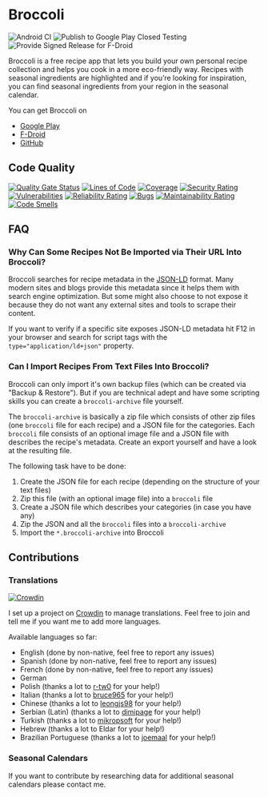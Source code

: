 # Broccoli

![Android CI](https://github.com/flauschtrud/broccoli/actions/workflows/build.yml/badge.svg)
![Publish to Google Play Closed Testing](https://github.com/flauschtrud/broccoli/actions/workflows/play-prerelease.yml/badge.svg)
![Provide Signed Release for F-Droid](https://github.com/flauschtrud/broccoli/actions/workflows/fdroid-release.yml/badge.svg)

Broccoli is a free recipe app that lets you build your own personal recipe collection and helps you cook in a more eco-friendly way.
Recipes with seasonal ingredients are highlighted and if you’re looking for inspiration, you can find seasonal ingredients from your region in the seasonal calendar.

You can get Broccoli on
- [Google Play](https://play.google.com/store/apps/details?id=com.flauschcode.broccoli)
- [F-Droid](https://f-droid.org/packages/com.flauschcode.broccoli/)
- [GitHub](https://github.com/flauschtrud/broccoli/releases/latest)

## Code Quality

[![Quality Gate Status](https://sonarcloud.io/api/project_badges/measure?project=flauschtrud_broccoli&metric=alert_status)](https://sonarcloud.io/summary/new_code?id=flauschtrud_broccoli)
[![Lines of Code](https://sonarcloud.io/api/project_badges/measure?project=flauschtrud_broccoli&metric=ncloc)](https://sonarcloud.io/summary/new_code?id=flauschtrud_broccoli)
[![Coverage](https://sonarcloud.io/api/project_badges/measure?project=flauschtrud_broccoli&metric=coverage)](https://sonarcloud.io/summary/new_code?id=flauschtrud_broccoli)
[![Security Rating](https://sonarcloud.io/api/project_badges/measure?project=flauschtrud_broccoli&metric=security_rating)](https://sonarcloud.io/summary/new_code?id=flauschtrud_broccoli)
[![Vulnerabilities](https://sonarcloud.io/api/project_badges/measure?project=flauschtrud_broccoli&metric=vulnerabilities)](https://sonarcloud.io/summary/new_code?id=flauschtrud_broccoli)
[![Reliability Rating](https://sonarcloud.io/api/project_badges/measure?project=flauschtrud_broccoli&metric=reliability_rating)](https://sonarcloud.io/summary/new_code?id=flauschtrud_broccoli)
[![Bugs](https://sonarcloud.io/api/project_badges/measure?project=flauschtrud_broccoli&metric=bugs)](https://sonarcloud.io/summary/new_code?id=flauschtrud_broccoli)
[![Maintainability Rating](https://sonarcloud.io/api/project_badges/measure?project=flauschtrud_broccoli&metric=sqale_rating)](https://sonarcloud.io/summary/new_code?id=flauschtrud_broccoli)
[![Code Smells](https://sonarcloud.io/api/project_badges/measure?project=flauschtrud_broccoli&metric=code_smells)](https://sonarcloud.io/summary/new_code?id=flauschtrud_broccoli)

## FAQ

### Why Can Some Recipes Not Be Imported via Their URL Into Broccoli?
Broccoli searches for recipe metadata in the [JSON-LD](https://json-ld.org/) format. Many modern sites and blogs provide this metadata since it helps them with search engine optimization. But some might also choose to not expose it because they do not want any external sites and tools to scrape their content.

If you want to verify if a specific site exposes JSON-LD metadata hit F12 in your browser and search for script tags with the `type="application/ld+json"` property.

### Can I Import Recipes From Text Files Into Broccoli?
Broccoli can only import it's own backup files (which can be created via "Backup & Restore"). But if you are technical adept and have some scripting skills you can create a `broccoli-archive` file yourself.

The `broccoli-archive` is basically a zip file which consists of other zip files (one `broccoli` file for each recipe) and a JSON file for the categories. Each `broccoli` file consists of an optional image file and a JSON file with describes the recipe's metadata. Create an export yourself and have a look at the resulting file.

The following task have to be done:
1. Create the JSON file for each recipe (depending on the structure of your text files)
2. Zip this file (with an optional image file) into a `broccoli` file
3. Create a JSON file which describes your categories (in case you have any)
4. Zip the JSON and all the `broccoli` files into a `broccoli-archive`
5. Import the `*.broccoli-archive` into Broccoli

## Contributions

### Translations
[![Crowdin](https://badges.crowdin.net/broccoli/localized.svg)](https://crowdin.com/project/broccoli)

I set up a project on [Crowdin](https://crowdin.com/project/broccoli) to manage translations. Feel free to join and tell me if you want me to add more languages.

Available languages so far:
- English (done by non-native, feel free to report any issues)
- Spanish (done by non-native, feel free to report any issues)
- French (done by non-native, feel free to report any issues)
- German
- Polish (thanks a lot to [r-tw0](https://github.com/r-tw0) for your help!)
- Italian (thanks a lot to [bruce965](https://github.com/bruce965) for your help!)
- Chinese (thanks a lot to [leongjs98](https://github.com/leongjs98) for your help!)
- Serbian (Latin) (thanks a lot to [dimipage](https://github.com/dimipage) for your help!)
- Turkish (thanks a lot to [mikropsoft](https://github.com/mikropsoft) for your help!)
- Hebrew (thanks a lot to Eldar for your help!)
- Brazilian Portuguese (thanks a lot to [joemaal](https://github.com/joemaal) for your help!)

### Seasonal Calendars
If you want to contribute by researching data for additional seasonal calendars please contact me.
